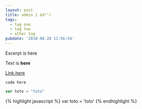 ```yaml
---
layout: post
title: admin 1 èà"'(
tags:
  - tag one
  - tag two
  - other tag
pubdate: '2018-08-28 11:56:54'
---
```

Excerpt is here

<!-- more -->

Text is **here**

[Link here](https://example.com)

`code here`

``` javascript
var toto = "toto"
```
{% highlight javascript %}
var toto = 'toto'
{% endhighlight %}
